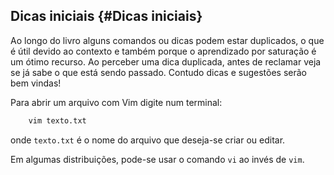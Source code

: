Dicas iniciais {#Dicas iniciais}
--------------

Ao longo do livro alguns comandos ou dicas podem estar duplicados, o que
é útil devido ao contexto e também porque o aprendizado por saturação é
um ótimo recurso. Ao perceber uma dica duplicada, antes de reclamar veja
se já sabe o que está sendo passado. Contudo dicas e sugestões serão bem
vindas!

Para abrir um arquivo com Vim digite num terminal:
```bash
    vim texto.txt
```
onde `texto.txt` é o nome do arquivo que deseja-se criar ou
editar.

Em algumas distribuições, pode-se usar o comando `vi` ao
invés de `vim`.


